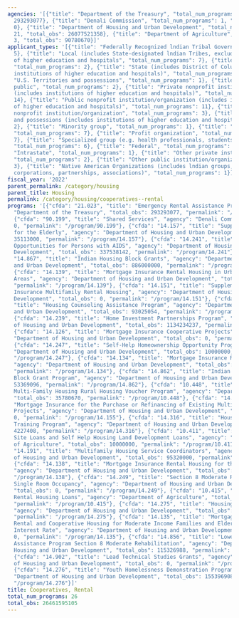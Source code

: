 ```yaml
---
agencies: '[{"title": "Department of the Treasury", "total_num_programs": 1, "total_obs":
  293293077}, {"title": "Denali Commission", "total_num_programs": 1, "total_obs":
  0}, {"title": "Department of Housing and Urban Development", "total_num_programs":
  21, "total_obs": 26077521358}, {"title": "Department of Agriculture", "total_num_programs":
  3, "total_obs": 90780670}]'
applicant_types: '[{"title": "Federally Recognized lndian Tribal Governments", "total_num_programs":
  5}, {"title": "Local (includes State-designated lndian Tribes, excludes institutions
  of higher education and hospitals", "total_num_programs": 7}, {"title": "State",
  "total_num_programs": 2}, {"title": "State (includes District of Columbia, public
  institutions of higher education and hospitals)", "total_num_programs": 6}, {"title":
  "U.S. Territories and possessions", "total_num_programs": 1}, {"title": "Anyone/general
  public", "total_num_programs": 2}, {"title": "Private nonprofit institution/organization
  (includes institutions of higher education and hospitals)", "total_num_programs":
  14}, {"title": "Public nonprofit institution/organization (includes institutions
  of higher education and hospitals)", "total_num_programs": 11}, {"title": "Quasi-public
  nonprofit institution/organization", "total_num_programs": 3}, {"title": "U.S. Territories
  and possessions (includes institutions of higher education and hospitals)", "total_num_programs":
  2}, {"title": "Minority group", "total_num_programs": 1}, {"title": "Individual/Family",
  "total_num_programs": 7}, {"title": "Profit organization", "total_num_programs":
  7}, {"title": "Specialized group (e.g. health professionals, students, veterans)",
  "total_num_programs": 6}, {"title": "Federal", "total_num_programs": 1}, {"title":
  "Intrastate", "total_num_programs": 1}, {"title": "Other private institutions/organizations",
  "total_num_programs": 2}, {"title": "Other public institution/organization", "total_num_programs":
  3}, {"title": "Native American Organizations (includes lndian groups, cooperatives,
  corporations, partnerships, associations)", "total_num_programs": 1}]'
fiscal_year: '2022'
parent_permalink: /category/housing
parent_title: Housing
permalink: /category/housing/cooperatives--rental
programs: '[{"cfda": "21.023", "title": "Emergency Rental Assistance Program", "agency":
  "Department of the Treasury", "total_obs": 293293077, "permalink": "/program/21.023"},
  {"cfda": "90.199", "title": "Shared Services", "agency": "Denali Commission", "total_obs":
  0, "permalink": "/program/90.199"}, {"cfda": "14.157", "title": "Supportive Housing
  for the Elderly", "agency": "Department of Housing and Urban Development", "total_obs":
  35113000, "permalink": "/program/14.157"}, {"cfda": "14.241", "title": "Housing
  Opportunities for Persons with AIDS", "agency": "Department of Housing and Urban
  Development", "total_obs": 337538142, "permalink": "/program/14.241"}, {"cfda":
  "14.867", "title": "Indian Housing Block Grants", "agency": "Department of Housing
  and Urban Development", "total_obs": 886000000, "permalink": "/program/14.867"},
  {"cfda": "14.139", "title": "Mortgage Insurance Rental Housing in Urban Renewal
  Areas", "agency": "Department of Housing and Urban Development", "total_obs": 0,
  "permalink": "/program/14.139"}, {"cfda": "14.151", "title": "Supplemental Loan
  Insurance Multifamily Rental Housing", "agency": "Department of Housing and Urban
  Development", "total_obs": 0, "permalink": "/program/14.151"}, {"cfda": "14.169",
  "title": "Housing Counseling Assistance Program", "agency": "Department of Housing
  and Urban Development", "total_obs": 93025054, "permalink": "/program/14.169"},
  {"cfda": "14.239", "title": "Home Investment Partnerships Program", "agency": "Department
  of Housing and Urban Development", "total_obs": 1134234237, "permalink": "/program/14.239"},
  {"cfda": "14.126", "title": "Mortgage Insurance Cooperative Projects", "agency":
  "Department of Housing and Urban Development", "total_obs": 0, "permalink": "/program/14.126"},
  {"cfda": "14.247", "title": "Self-Help Homeownership Opportunity Program", "agency":
  "Department of Housing and Urban Development", "total_obs": 10000000, "permalink":
  "/program/14.247"}, {"cfda": "14.134", "title": "Mortgage Insurance Rental Housing",
  "agency": "Department of Housing and Urban Development", "total_obs": 22664000000,
  "permalink": "/program/14.134"}, {"cfda": "14.862", "title": "Indian Community Development
  Block Grant Program", "agency": "Department of Housing and Urban Development", "total_obs":
  53369096, "permalink": "/program/14.862"}, {"cfda": "10.448", "title": "Rural Development
  Multi-Family Housing Rural Housing Voucher Program", "agency": "Department of Agriculture",
  "total_obs": 35780670, "permalink": "/program/10.448"}, {"cfda": "14.155", "title":
  "Mortgage Insurance for the Purchase or Refinancing of Existing Multifamily Housing
  Projects", "agency": "Department of Housing and Urban Development", "total_obs":
  0, "permalink": "/program/14.155"}, {"cfda": "14.316", "title": "Housing Counseling
  Training Program", "agency": "Department of Housing and Urban Development", "total_obs":
  4227408, "permalink": "/program/14.316"}, {"cfda": "10.411", "title": "Rural Housing
  Site Loans and Self Help Housing Land Development Loans", "agency": "Department
  of Agriculture", "total_obs": 10000000, "permalink": "/program/10.411"}, {"cfda":
  "14.191", "title": "Multifamily Housing Service Coordinators", "agency": "Department
  of Housing and Urban Development", "total_obs": 95320000, "permalink": "/program/14.191"},
  {"cfda": "14.138", "title": "Mortgage Insurance Rental Housing for the Elderly",
  "agency": "Department of Housing and Urban Development", "total_obs": 0, "permalink":
  "/program/14.138"}, {"cfda": "14.249", "title": "Section 8 Moderate Rehabilitation
  Single Room Occupancy", "agency": "Department of Housing and Urban Development",
  "total_obs": 0, "permalink": "/program/14.249"}, {"cfda": "10.415", "title": "Rural
  Rental Housing Loans", "agency": "Department of Agriculture", "total_obs": 45000000,
  "permalink": "/program/10.415"}, {"cfda": "14.275", "title": "Housing Trust Fund",
  "agency": "Department of Housing and Urban Development", "total_obs": 493970525,
  "permalink": "/program/14.275"}, {"cfda": "14.135", "title": "Mortgage Insurance
  Rental and Cooperative Housing for Moderate Income Families and Elderly, Market
  Interest Rate", "agency": "Department of Housing and Urban Development", "total_obs":
  0, "permalink": "/program/14.135"}, {"cfda": "14.856", "title": "Lower Income Housing
  Assistance Program Section 8 Moderate Rehabilitation", "agency": "Department of
  Housing and Urban Development", "total_obs": 115326988, "permalink": "/program/14.856"},
  {"cfda": "14.902", "title": "Lead Technical Studies Grants", "agency": "Department
  of Housing and Urban Development", "total_obs": 0, "permalink": "/program/14.902"},
  {"cfda": "14.276", "title": "Youth Homelessness Demonstration Program", "agency":
  "Department of Housing and Urban Development", "total_obs": 155396908, "permalink":
  "/program/14.276"}]'
title: Cooperatives, Rental
total_num_programs: 26
total_obs: 26461595105
---
```


